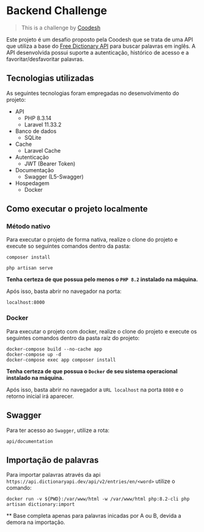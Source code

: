 
# Backend Challenge

>  This is a challenge by [Coodesh](https://coodesh.com/)

Este projeto é um desafio proposto pela Coodesh que se trata de uma API que utiliza a base do [Free Dictionary API](https://dictionaryapi.dev/) para buscar palavras em inglês.
A API desenvolvida possui suporte a autenticação, histórico de acesso e a favoritar/desfavoritar palavras.

## Tecnologias utilizadas

As seguintes tecnologias foram empregadas no desenvolvimento do projeto:

- API
    - PHP 8.3.14
    - Laravel 11.33.2
- Banco de dados
    - SQLite
- Cache
    - Laravel Cache
- Autenticação
    - JWT (Bearer Token)
- Documentação
    - Swagger (L5-Swagger)
- Hospedagem
    - Docker

## Como executar o projeto localmente

### Método nativo

Para executar o projeto de forma nativa, realize o clone do projeto e execute so seguintes comandos dentro da pasta:
```
composer install

php artisan serve
```

**Tenha certeza de que possua pelo menos o `PHP 8.2` instalado na máquina.** 

Após isso, basta abrir no navegador na porta:
````
localhost:8000
````

### Docker

Para executar o projeto com docker, realize o clone do projeto e execute os seguintes comandos dentro da pasta raíz do projeto:
```
docker-compose build --no-cache app
docker-compose up -d
docker-compose exec app composer install
```

**Tenha certeza de que possua o `Docker` de seu sistema operacional instalado na máquina.**

Após isso, basta abrir no navegador a `URL localhost` na porta `8080` e o retorno inicial irá aparecer.

## Swagger

Para ter acesso ao `Swagger`, utilize a rota:
```
api/documentation
```
## Importação de palavras

Para importar palavras através da api ``https://api.dictionaryapi.dev/api/v2/entries/en/<word>`` utilize o comando:
```
docker run -v ${PWD}:/var/www/html -w /var/www/html php:8.2-cli php artisan dictionary:import
```

** Base completa apenas para palavras inicadas por A ou B, devida a demora na importação.

